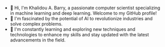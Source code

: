 - 👋 Hi, I'm Khalidou A. Barry, a passionate computer scientist specializing in machine learning and deep learning. Welcome to my GitHub profile!
- 👀  I'm fascinated by the potential of AI to revolutionize industries and solve complex problems.
- 🌱  I'm constantly learning and exploring new techniques and technologies to enhance my skills and stay updated with the latest advancements in the field.


